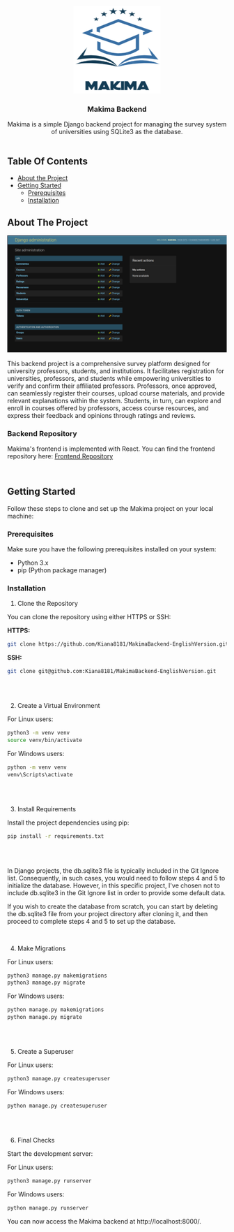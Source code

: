 <br/>
<p align="center">
  <a href="https://github.com/jnjl;l../Makima">
    <img src="images/logo.png" alt="Logo" width="200" height="200">
  </a>

  <h3 align="center">Makima Backend</h3>

  <p align="center">
    Makima is a simple Django backend project for managing the survey system of universities using SQLite3 as the database.
    <br/>
    <br/>
  </p>
</p>



## Table Of Contents

* [About the Project](#about-the-project)
* [Getting Started](#getting-started)
  * [Prerequisites](#prerequisites)
  * [Installation](#installation)

## About The Project

![Screen Shot](images/screenshot.png)

This backend project is a comprehensive survey platform designed for university professors, students, and institutions. It facilitates registration for universities, professors, and students while empowering universities to verify and confirm their affiliated professors. Professors, once approved, can seamlessly register their courses, upload course materials, and provide relevant explanations within the system. Students, in turn, can explore and enroll in courses offered by professors, access course resources, and express their feedback and opinions through ratings and reviews.

### Backend Repository
Makima's frontend is implemented with React. You can find the frontend repository here:
[Frontend Repository](https://github.com/Kiana8181/MakimaFrontend-EnglishVersion)

<br/>

## Getting Started

Follow these steps to clone and set up the Makima project on your local machine:

### Prerequisites

Make sure you have the following prerequisites installed on your system:

- Python 3.x
- pip (Python package manager)

### Installation

1. Clone the Repository

You can clone the repository using either HTTPS or SSH:

**HTTPS:**
```sh
git clone https://github.com/Kiana8181/MakimaBackend-EnglishVersion.git
```

**SSH:**
```sh
git clone git@github.com:Kiana8181/MakimaBackend-EnglishVersion.git
```
<br/>
<br/>

2. Create a Virtual Environment

For Linux users:
```sh
python3 -m venv venv
source venv/bin/activate
```

For Windows users:
```sh
python -m venv venv
venv\Scripts\activate
```
<br/>
<br/>

3. Install Requirements

Install the project dependencies using pip:

```sh
pip install -r requirements.txt
```
<br/>
<br/>

In Django projects, the db.sqlite3 file is typically included in the Git Ignore list. Consequently, in such cases, you would need to follow steps 4 and 5 to initialize the database. However, in this specific project, I've chosen not to include db.sqlite3 in the Git Ignore list in order to provide some default data.

If you wish to create the database from scratch, you can start by deleting the db.sqlite3 file from your project directory after cloning it, and then proceed to complete steps 4 and 5 to set up the database.

<br/>

4. Make Migrations

For Linux users:
```sh
python3 manage.py makemigrations
python3 manage.py migrate
```

For Windows users:
```sh
python manage.py makemigrations
python manage.py migrate
```
<br/>
<br/>

5. Create a Superuser

For Linux users:
```sh
python3 manage.py createsuperuser
```

For Windows users:
```sh
python manage.py createsuperuser
```
<br/>
<br/>

6. Final Checks

Start the development server:

For Linux users:
```sh
python3 manage.py runserver
```

For Windows users:
```sh
python manage.py runserver
```

You can now access the Makima backend at http://localhost:8000/.
